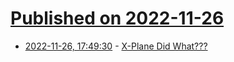 # [Published on 2022-11-26](index.md)

* [2022-11-26, 17:49:30](https://news.ycombinator.com/item?id=33754870) - [X-Plane Did What???](https://www.youtube.com/watch?v=gssJLW0AQMw)
